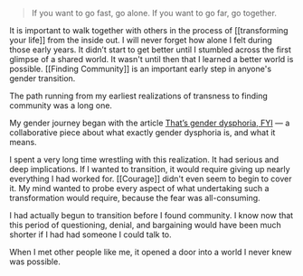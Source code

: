 > If you want to go fast, go alone. If you want to go far, go together.

It is important to walk together with others in the process of [[transforming your life]] from the inside out. I will never forget how alone I felt during those early years. It didn’t start to get better until I stumbled across the first glimpse of a shared world. It wasn't until then that I learned a better world is possible. [[Finding Community]] is an important early step in anyone's gender transition.

The path running from my earliest realizations of transness to finding community was a long one.

My gender journey began with the article [That’s gender dysphoria, FYI](https://genderdysphoria.fyi/) — a collaborative piece about what exactly gender dysphoria is, and what it means.

I spent a very long time wrestling with this realization. It had serious and deep implications. If I wanted to transition, it would require giving up nearly everything I had worked for. [[Courage]] didn't even seem to begin to cover it. My mind wanted to probe every aspect of what undertaking such a transformation would require, because the fear was all-consuming.

I had actually begun to transition before I found community. I know now that this period of questioning, denial, and bargaining would have been much shorter if I had had someone I could talk to.

When I met other people like me, it opened a door into a world I never knew was possible. 